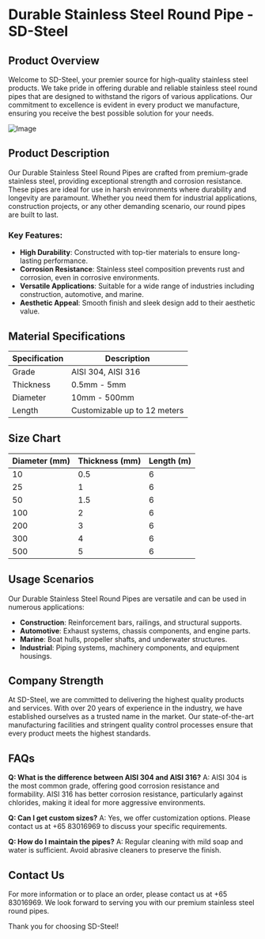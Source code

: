 # Durable Stainless Steel Round Pipe - SD-Steel

## Product Overview

Welcome to SD-Steel, your premier source for high-quality stainless steel products. We take pride in offering durable and reliable stainless steel round pipes that are designed to withstand the rigors of various applications. Our commitment to excellence is evident in every product we manufacture, ensuring you receive the best possible solution for your needs.

![Image](https://github.com/user-attachments/assets/2567258e-e124-4816-932d-1809bd27ef0b)

## Product Description

Our Durable Stainless Steel Round Pipes are crafted from premium-grade stainless steel, providing exceptional strength and corrosion resistance. These pipes are ideal for use in harsh environments where durability and longevity are paramount. Whether you need them for industrial applications, construction projects, or any other demanding scenario, our round pipes are built to last.

### Key Features:
- **High Durability**: Constructed with top-tier materials to ensure long-lasting performance.
- **Corrosion Resistance**: Stainless steel composition prevents rust and corrosion, even in corrosive environments.
- **Versatile Applications**: Suitable for a wide range of industries including construction, automotive, and marine.
- **Aesthetic Appeal**: Smooth finish and sleek design add to their aesthetic value.

## Material Specifications

| Specification | Description |
|---------------|-------------|
| Grade         | AISI 304, AISI 316 |
| Thickness     | 0.5mm - 5mm |
| Diameter      | 10mm - 500mm |
| Length        | Customizable up to 12 meters |

## Size Chart

| Diameter (mm) | Thickness (mm) | Length (m) |
|---------------|----------------|------------|
| 10            | 0.5            | 6          |
| 25            | 1              | 6          |
| 50            | 1.5            | 6          |
| 100           | 2              | 6          |
| 200           | 3              | 6          |
| 300           | 4              | 6          |
| 500           | 5              | 6          |

## Usage Scenarios

Our Durable Stainless Steel Round Pipes are versatile and can be used in numerous applications:

- **Construction**: Reinforcement bars, railings, and structural supports.
- **Automotive**: Exhaust systems, chassis components, and engine parts.
- **Marine**: Boat hulls, propeller shafts, and underwater structures.
- **Industrial**: Piping systems, machinery components, and equipment housings.

## Company Strength

At SD-Steel, we are committed to delivering the highest quality products and services. With over 20 years of experience in the industry, we have established ourselves as a trusted name in the market. Our state-of-the-art manufacturing facilities and stringent quality control processes ensure that every product meets the highest standards.

## FAQs

**Q: What is the difference between AISI 304 and AISI 316?**
A: AISI 304 is the most common grade, offering good corrosion resistance and formability. AISI 316 has better corrosion resistance, particularly against chlorides, making it ideal for more aggressive environments.

**Q: Can I get custom sizes?**
A: Yes, we offer customization options. Please contact us at +65 83016969 to discuss your specific requirements.

**Q: How do I maintain the pipes?**
A: Regular cleaning with mild soap and water is sufficient. Avoid abrasive cleaners to preserve the finish.

## Contact Us

For more information or to place an order, please contact us at +65 83016969. We look forward to serving you with our premium stainless steel round pipes.

Thank you for choosing SD-Steel!